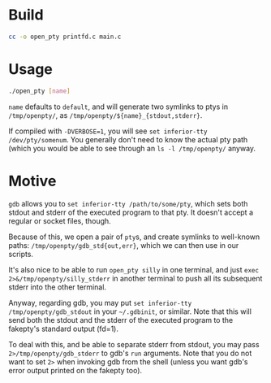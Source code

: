 # Build
```sh
cc -o open_pty printfd.c main.c
```

# Usage
```sh
./open_pty [name]
```

`name` defaults to `default`, and will generate two symlinks to ptys in `/tmp/openpty/`, as `/tmp/openpty/${name}_{stdout,stderr}`.

If compiled with `-DVERBOSE=1`, you will see `set inferior-tty /dev/pty/somenum`. You generally don't need to know the actual pty path (which you would be able to see through an `ls -l /tmp/openpty/` anyway.

# Motive

`gdb` allows you to `set inferior-tty /path/to/some/pty`, which sets both stdout and stderr of the executed program to that pty. It doesn't accept a regular or socket files, though.

Because of this, we open a pair of `pty`s, and create symlinks to well-known paths: `/tmp/openpty/gdb_std{out,err}`, which we can then use in our scripts.

It's also nice to be able to run `open_pty silly` in one terminal, and just `exec 2>&/tmp/openpty/silly_stderr` in another terminal to push all its subsequent stderr into the other terminal.

Anyway, regarding gdb, you may put `set inferior-tty /tmp/openpty/gdb_stdout` in your `~/.gdbinit`, or similar. Note that this will send both the stdout and the stderr of the executed program to the fakepty's standard output (fd=1).

To deal with this, and be able to separate stderr from stdout, you may pass `2>/tmp/openpty/gdb_stderr` to gdb's `run` arguments. Note that you do not want to set `2>` when invoking gdb from the shell (unless you want gdb's error output printed on the fakepty too).

